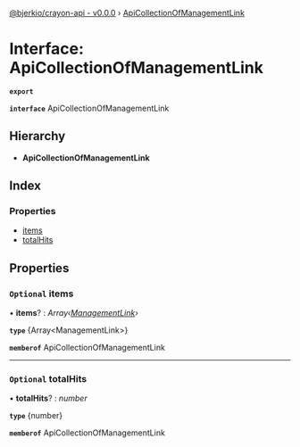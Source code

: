 [@bjerkio/crayon-api - v0.0.0](../README.md) › [ApiCollectionOfManagementLink](apicollectionofmanagementlink.md)

# Interface: ApiCollectionOfManagementLink

**`export`** 

**`interface`** ApiCollectionOfManagementLink

## Hierarchy

* **ApiCollectionOfManagementLink**

## Index

### Properties

* [items](apicollectionofmanagementlink.md#optional-items)
* [totalHits](apicollectionofmanagementlink.md#optional-totalhits)

## Properties

### `Optional` items

• **items**? : *Array‹[ManagementLink](managementlink.md)›*

**`type`** {Array&lt;ManagementLink&gt;}

**`memberof`** ApiCollectionOfManagementLink

___

### `Optional` totalHits

• **totalHits**? : *number*

**`type`** {number}

**`memberof`** ApiCollectionOfManagementLink
